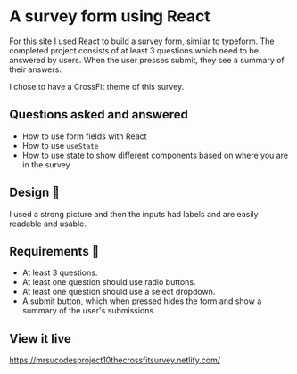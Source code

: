 # A survey form using React 

For this site I used React to build a survey form, similar to typeform. The completed project consists of at least 3 questions which need to be answered by users. When the user presses submit, they see a summary of their answers.

I chose to have a CrossFit theme of this survey.

## Questions asked and answered

* How to use form fields with React
* How to use `useState`
* How to use state to show different components based on where you are in the survey

## Design 🎨

I used a strong picture and then the inputs had labels and are easily readable and usable.

## Requirements 🧪

* At least 3 questions.
* At least one question should use radio buttons.
* At least one question should use a select dropdown.
* A submit button, which when pressed hides the form and show a summary of the user's submissions.

## View it live

https://mrsucodesproject10thecrossfitsurvey.netlify.com/
